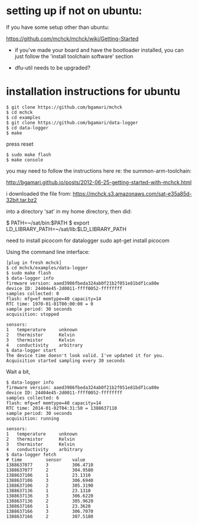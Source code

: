
# setting up if not on ubuntu:

If you have some setup other than ubuntu:

https://github.com/mchck/mchck/wiki/Getting-Started

- if you've made your board and have the bootloader installed, you can just follow the 'install toolchain software' section

- dfu-util needs to be upgraded? 

# installation instructions for ubuntu

    $ git clone https://github.com/bgamari/mchck
    $ cd mchck
    $ cd examples
    $ git clone https://github.com/bgamari/data-logger
    $ cd data-logger 
    $ make

press reset

    $ sudo make flash
    $ make console

you may need to follow the instructions here re: the summon-arm-toolchain:

http://bgamari.github.io/posts/2012-06-25-getting-started-with-mchck.html

i downloaded the file from: https://mchck.s3.amazonaws.com/sat-e35a85d-32bit.tar.bz2

into a directory 'sat' in my home directory, then did:

$ PATH=~/sat/bin:$PATH
$ export LD_LIBRARY_PATH=~/sat/lib:$LD_LIBRARY_PATH


need to install picocom for datalogger
sudo apt-get install picocom

Using the command line interface:

    [plug in fresh mchck]
    $ cd mchck/examples/data-logger
    $ sudo make flash
    $ data-logger info
    firmware version: aaed3986fbeda324ab0f21b2f051e81bdf1ca80e
    device ID: 24404e45-2d0011-ffff0052-ffffffff
    samples collected: 0
    flash: mfg=ef memtype=40 capacity=14
    RTC time: 1970-01-01T00:00:00 = 0
    sample period: 30 seconds
    acquisition: stopped

    sensors:
    1   temperature     unknown
    2   thermistor      Kelvin
    3   thermistor      Kelvin
    4   conductivity    arbitrary
    $ data-logger start
    The device time doesn't look valid. I've updated it for you.
    Acquisition started sampling every 30 seconds

Wait a bit,

    $ data-logger info
    firmware version: aaed3986fbeda324ab0f21b2f051e81bdf1ca80e
    device ID: 24404e45-2d0011-ffff0052-ffffffff
    samples collected: 6
    flash: mfg=ef memtype=40 capacity=14
    RTC time: 2014-01-02T04:31:50 = 1388637110
    sample period: 30 seconds
    acquisition: running

    sensors:
    1   temperature     unknown
    2   thermistor      Kelvin
    3   thermistor      Kelvin
    4   conductivity    arbitrary
    $ data-logger fetch
    # time         sensor    value
    1388637077     3         306.4710
    1388637077     2         304.9580
    1388637106     1         23.1310
    1388637106     3         306.6940
    1388637106     2         305.3190
    1388637136     1         23.1310
    1388637136     3         306.6220
    1388637136     2         305.9620
    1388637166     1         23.3620
    1388637166     3         306.7070
    1388637166     2         307.5180
